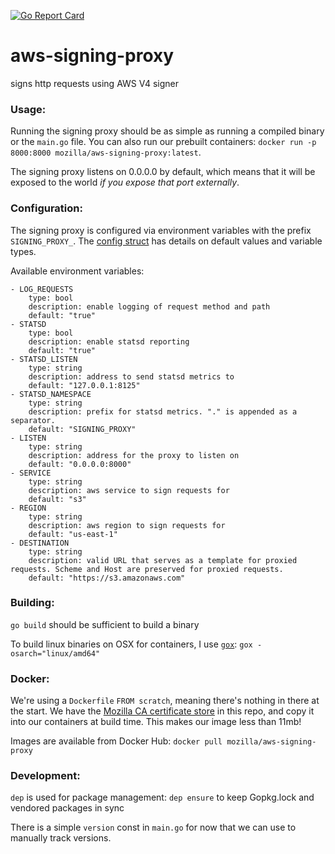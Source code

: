 [![Go Report Card](https://goreportcard.com/badge/github.com/mozilla-services/aws-signing-proxy)](https://goreportcard.com/report/github.com/mozilla-services/aws-signing-proxy)

# aws-signing-proxy
signs http requests using AWS V4 signer

### Usage:

Running the signing proxy should be as simple as running a compiled binary or the `main.go` file. You can also run our prebuilt containers: `docker run -p 8000:8000 mozilla/aws-signing-proxy:latest`.

The signing proxy listens on 0.0.0.0 by default, which means that it will be exposed to the world _if you expose that port externally_.

### Configuration:

The signing proxy is configured via environment variables with the prefix `SIGNING_PROXY_`. The [config struct](https://github.com/mozilla-services/aws-signing-proxy/blob/master/main.go#L83-L92) has details on default values and variable types.

Available environment variables:

    - LOG_REQUESTS
        type: bool
        description: enable logging of request method and path
        default: "true"
    - STATSD
        type: bool
        description: enable statsd reporting
        default: "true"
    - STATSD_LISTEN
        type: string
        description: address to send statsd metrics to
        default: "127.0.0.1:8125"
    - STATSD_NAMESPACE
        type: string
        description: prefix for statsd metrics. "." is appended as a separator.
        default: "SIGNING_PROXY"
    - LISTEN
        type: string
        description: address for the proxy to listen on
        default: "0.0.0.0:8000"
    - SERVICE
        type: string
        description: aws service to sign requests for
        default: "s3"
    - REGION
        type: string
        description: aws region to sign requests for
        default: "us-east-1"
    - DESTINATION
        type: string
        description: valid URL that serves as a template for proxied requests. Scheme and Host are preserved for proxied requests.
        default: "https://s3.amazonaws.com"

### Building:

`go build` should be sufficient to build a binary

To build linux binaries on OSX for containers, I use [`gox`](https://github.com/mitchellh/gox): `gox -osarch="linux/amd64"`

### Docker:

We're using a `Dockerfile` `FROM scratch`, meaning there's nothing in there at the start.
We have the [Mozilla CA certificate store](https://curl.haxx.se/docs/caextract.html) in this repo, and copy it into our containers at build time.
This makes our image less than 11mb!

Images are available from Docker Hub: `docker pull mozilla/aws-signing-proxy`

### Development:

`dep` is used for package management:
  `dep ensure` to keep Gopkg.lock and vendored packages in sync

There is a simple `version` const in `main.go` for now that we can use to manually track versions.
